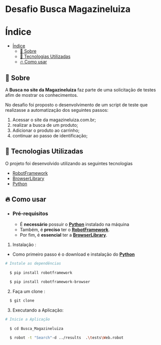 # Desafio Busca Magazineluiza

# Índice

- [Índice](#índice)
  - [:bookmark: Sobre](#bookmark-sobre)
  - [:rocket: Tecnologias Utilizadas](#rocket-tecnologias-utilizadas)
  - [:fire: Como usar](#fire-como-usar)

<a id="sobre"></a>

## :bookmark: Sobre

A <strong>Busca no site da Magazineluiza</strong> faz parte de uma solicitação de testes afim de mostrar os conhecimentos.

No desafio foi proposto o desenvolvimento de um script de teste que realizasse a automatização dos seguintes passos:

1. Acessar o site da magazineluiza.com.br;
2. realizar a busca de um produto;
3. Adicionar o produto ao carrinho;
4. continuar ao passo de identificação;

<a id="documentacao"></a>

## :rocket: Tecnologias Utilizadas

O projeto foi desenvolvido utilizando as seguintes tecnologias

- [RobotFramework](https://robotframework.org/)
- [BrowserLibrary](https://robotframework-browser.org/)
- [Python](https://www.python.org/)


## :fire: Como usar

- ### **Pré-requisitos**

  - É **necessário** possuir o **[Python](https://www.python.org/)** instalado na máquina
  - Também, é **preciso** ter o **[RobotFramework](https://robotframework.org/)**.
  - Por fim, é **essencial** ter a **[BrowserLibrary](https://robotframework-browser.org/)**.

1. Instalação :

 - Como primeiro passo é o download e instalação do **[Python](https://www.python.org/)**

```sh
# Instale as dependências
 
  $ pip install robotframework

  $ pip install robotframework-browser
```

2. Faça um clone :

```sh
  $ git clone 
```

3. Executando a Aplicação:

```sh  
# Inicie a Aplicação
  
  $ cd Busca_Magazineluiza
  
  $ robot -t "Search"-d ../results  .\tests\Web.robot
 
```

